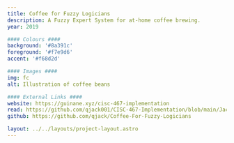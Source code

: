 ```yaml
---
title: Coffee for Fuzzy Logicians
description: A Fuzzy Expert System for at-home coffee brewing.
year: 2019

#### Colours ####
background: '#8a391c'
foreground: '#f7e9d6'
accent: '#f68d2d'

#### Images ####
img: fc
alt: Illustration of coffee beans

#### External Links ####
website: https://guinane.xyz/cisc-467-implementation
read: https://github.com/qjack001/CISC-467-Implementation/blob/main/JackGuinane-CISC467-TermPaper.pdf
github: https://github.com/qjack/Coffee-For-Fuzzy-Logicians

layout: ../../layouts/project-layout.astro
---
```


